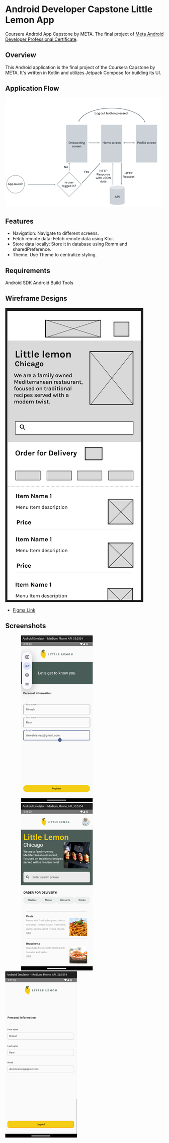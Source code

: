 # Android Developer Capstone Little Lemon App
Coursera Android App Capstone by META. The final project of [Meta Android Developer Professional Certificate](https://www.coursera.org/professional-certificates/meta-android-developer).

## Overview
This Android application is the final project of the Coursera Capstone by META. It's written in Kotlin and utilizes Jetpack Compose for building its UI.

## Application Flow
![nagivation_diagram](navigation_diagram.png)

## Features
- Navigation: Navigate to different screens.
- Fetch remote data: Fetch remote data using Ktor.
- Store data locally: Store it in database using Romm and sharedPreference.
- Theme: Use Theme to centralize styling.

## Requirements
Android SDK
Android Build Tools

## Wireframe Designs
![Wireframe Image](FigmaWireframeDesign.png)
- [Figma Link](https://www.figma.com/design/3kEkgRCPhiUqvEvwAqGKUX/Little-Lemon-Menu-App-Prototype?node-id=0-1&t=TmwZAxXelm25R4xC-1)

## Screenshots
<p>
  <img src="OnBoardingScreen.png" width="228" hspace="50">
  <img src="HomeScreen.png" width="228" hspace="50">
  <img src="ProfileScreen.png" width="228">
</p>

